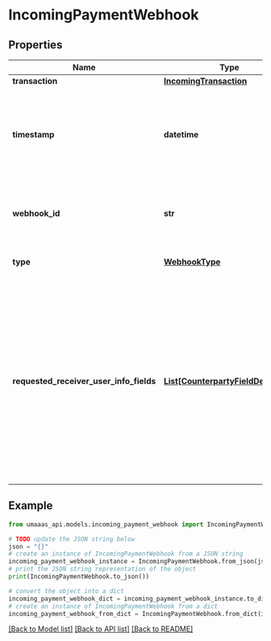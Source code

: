 # IncomingPaymentWebhook


## Properties

Name | Type | Description | Notes
------------ | ------------- | ------------- | -------------
**transaction** | [**IncomingTransaction**](IncomingTransaction.md) |  | 
**timestamp** | **datetime** | ISO8601 timestamp when the webhook was sent (can be used to prevent replay attacks) | 
**webhook_id** | **str** | Unique identifier for this webhook delivery (can be used for idempotency) | 
**type** | [**WebhookType**](WebhookType.md) | Type of webhook event | 
**requested_receiver_user_info_fields** | [**List[CounterpartyFieldDefinition]**](CounterpartyFieldDefinition.md) | Information required by the sender&#39;s VASP about the recipient. Platform must provide these in the 200 OK response if approving. Note that this only includes fields which UMAaaS does not already have from initial user registration. | [optional] 

## Example

```python
from umaaas_api.models.incoming_payment_webhook import IncomingPaymentWebhook

# TODO update the JSON string below
json = "{}"
# create an instance of IncomingPaymentWebhook from a JSON string
incoming_payment_webhook_instance = IncomingPaymentWebhook.from_json(json)
# print the JSON string representation of the object
print(IncomingPaymentWebhook.to_json())

# convert the object into a dict
incoming_payment_webhook_dict = incoming_payment_webhook_instance.to_dict()
# create an instance of IncomingPaymentWebhook from a dict
incoming_payment_webhook_from_dict = IncomingPaymentWebhook.from_dict(incoming_payment_webhook_dict)
```
[[Back to Model list]](../README.md#documentation-for-models) [[Back to API list]](../README.md#documentation-for-api-endpoints) [[Back to README]](../README.md)


